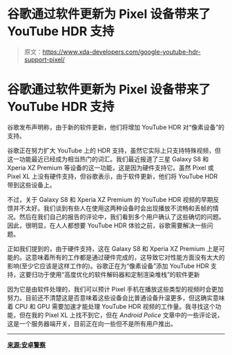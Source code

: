 # 谷歌通过软件更新为 Pixel 设备带来了 YouTube HDR 支持

> 原文：<https://www.xda-developers.com/google-youtube-hdr-support-pixel/>

# 谷歌通过软件更新为 Pixel 设备带来了 YouTube HDR 支持

谷歌发布声明称，由于新的软件更新，他们将增加 YouTube HDR 对“像素设备”的支持。

谷歌正在努力扩大 YouTube 上的 HDR 支持，虽然它实际上只支持特殊视频，但这一功能最近已经成为相当热门的词汇。我们最近报道了三星 Galaxy S8 和 Xperia XZ Premium 等设备的这一功能，这是因为硬件支持它。虽然 Pixel 或 Pixel XL 上没有硬件支持，但谷歌表示，由于软件更新，他们将 YouTube HDR 带到这些设备上。

不过，关于 Galaxy S8 和 Xperia XZ Premium 的 YouTube HDR 视频的早期反馈并不太好。我们谈到有些人在使用这两种设备时会出现播放不流畅和丢帧的情况。然后在我们自己的报告的评论中，我们看到多个用户确认了这些确切的问题。因此，很明显，在人人都想要 YouTube HDR 体验之前，谷歌需要解决一些问题。

正如我们提到的，由于硬件支持，这在 Galaxy S8 和 Xperia XZ Premium 上是可能的。这意味着所有的工作都是通过硬件完成的，这导致它对性能方面没有太大的影响(至少它应该是这样工作的)。谷歌正在为“像素设备”添加 YouTube HDR 支持，这要归功于使用“高度优化的软件解码器和定制渲染堆栈”的软件更新

因为它是由软件处理的，我们可以预计 Pixel 手机在播放这些类型的视频时会更加努力。目前还不清楚这是否意味着这些设备会比普通设备升温更多，但这确实意味着 CPU 和 GPU 需要加速才能处理 YouTube HDR 视频的工作量。我寻找这个功能，但在我的 Pixel XL 上找不到它，但在 *Android Police* 文章中的一些评论说，这是一个服务器端开关，目前正在向一些但不是所有用户推出。

* * *

[**来源:安卓警察**](http://www.androidpolice.com/2017/09/11/google-added-youtube-hdr-support-pixels-entirely-software/)